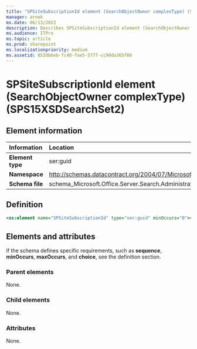 ```yaml
---
title: "SPSiteSubscriptionId element (SearchObjectOwner complexType) (SPS15XSDSearchSet2)"
manager: arnek
ms.date: 06/13/2022
description: Describes SPSiteSubscriptionId element (SearchObjectOwner complexType) (SPS15XSDSearchSet2) and provides information on elements and attributes.
ms.audience: ITPro
ms.topic: article
ms.prod: sharepoint
ms.localizationpriority: medium
ms.assetid: 853db6eb-fc40-fae5-577f-cc96da365f06
---
```


# SPSiteSubscriptionId element (SearchObjectOwner complexType) (SPS15XSDSearchSet2)

 
  
## Element information

|Information|Location|
|:-----|:-----|
|**Element type** <br/> |ser:guid  <br/> |
|**Namespace** <br/> |http://schemas.datacontract.org/2004/07/Microsoft.Office.Server.Search.Administration  <br/> |
|**Schema file** <br/> |schema_Microsoft.Office.Server.Search.Administration.xsd  <br/> |
   
## Definition

```XML
<xs:element name="SPSiteSubscriptionId" type="ser:guid" minOccurs="0"></xs:element>

```

## Elements and attributes

If the schema defines specific requirements, such as **sequence**, **minOccurs**, **maxOccurs**, and **choice**, see the definition section. 
  
### Parent elements

None.
  
### Child elements

None.
  
### Attributes

None.
  

